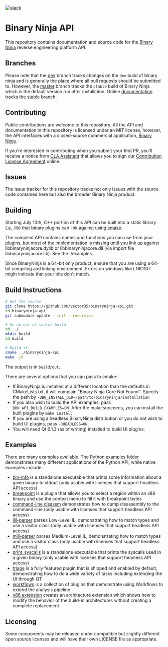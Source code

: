 [![slack](https://slack.binary.ninja/badge.svg)](https://slack.binary.ninja/)

# Binary Ninja API

This repository contains documentation and source code for the [Binary Ninja](https://binary.ninja/) reverse engineering platform API.

## Branches

Please note that the [dev](/Vector35/binaryninja-api/tree/dev/) branch tracks changes on the `dev` build of binary ninja and is generally the place where all pull requests should be submitted to. However, the [master](/Vector35/binaryninja-api/tree/master/) branch tracks the `stable` build of Binary Ninja which is the default version run after installation. Online [documentation](https://api.binary.ninja/) tracks the stable branch.

## Contributing

Public contributions are welcome to this repository. All the API and documentation in this repository is licensed under an MIT license, however, the API interfaces with a closed-source commercial application, [Binary Ninja](https://binary.ninja).

If you're interested in contributing when you submit your first PR, you'll receive a notice from [CLA Assistant](https://cla-assistant.io/) that allows you to sign our [Contribution License Agreement](https://binary.ninja/cla.pdf) online.

## Issues

The issue tracker for this repository tracks not only issues with the source code contained here but also the broader Binary Ninja product.

## Building

Starting July 10th, C++ portion of this API can be built into a static library (.a, .lib) that binary plugins can link against using [cmake](https://cmake.org/).

The compiled API contains names and functions you can use from your plugins, but most of the implementation is missing until you link up against libbinaryninjacore.dylib or libbinaryninjacore.dll (via import file libbinaryninjacore.lib). See the ./examples.

Since BinaryNinja is a 64-bit only product, ensure that you are using a 64-bit compiling and linking environment. Errors on windows like LNK1107 might indicate that your bits don't match.

## Build Instructions

```Bash
# Get the source
git clone https://github.com/Vector35/binaryninja-api.git
cd binaryninja-api
git submodule update --init --recursive

# Do an out-of-source build
cd ../
mkdir build
cd build

# Build it
cmake ../binaryninja-api
make -j8
```

The output is in `build/out`.

There are several options that you can pass to cmake:

- If BinaryNinja is installed at a different location than the defautls in CMakeLists.txt, it will complain "Binary Ninja Core Not Found". Specify the path by `-DBN_INSTALL_DIR=/path/to/binaryninja/installation`
- If you also wish to build the API examples, pass `-DBN_API_BUILD_EXAMPLES=ON`. After the make succeeds, you can install the built plugins by `make install`
- If you are using a headless BinaryNinja distribution or you do not wish to build UI plugins, pass `-DHEADLESS=ON`.
- You will need Qt 6.1.3 (as of writing) installed to build UI plugins.

## Examples

There are many examples available. The [Python examples folder ](https://github.com/Vector35/binaryninja-api/tree/dev/python/examples) demonstrates many different applications of the Python API, while native examples include:

* [bin-info](https://github.com/Vector35/binaryninja-api/tree/dev/examples/bin-info) is a standalone executable that prints some information about a given binary to stdout (only usable with licenses that support headless API access)
* [breakpoint](https://github.com/Vector35/binaryninja-api/tree/dev/examples/breakpoint) is a plugin that allows you to select a region within an x86 binary and use the context menu to fill it with breakpoint bytes
* [command-line disassm](https://github.com/Vector35/binaryninja-api/tree/dev/examples/cmdline_disasm) demonstrates how to dump disassembly to the command-line (only usable with licenses that support headless API access)
* [llil-parser](https://github.com/Vector35/binaryninja-api/tree/dev/examples/llil_parser) parses Low-Level IL, demonstrating how to match types and use a visitor class (only usable with licenses that support headless API access)
* [mlil-parser](https://github.com/Vector35/binaryninja-api/tree/dev/examples/mlil_parser) parses Medium-Level IL, demonstrating how to match types and use a visitor class (only usable with licenses that support headless API access)
* [print_syscalls](https://github.com/Vector35/binaryninja-api/tree/dev/examples/print_syscalls) is a standalone executable that prints the syscalls used in a given binary (only usable with licenses that support headless API access)
* [triage](https://github.com/Vector35/binaryninja-api/tree/dev/examples/triage) is a fully featured plugin that is shipped and enabled by default, demonstrating how to do a wide variety of tasks including extending the UI through QT
* [workflows](https://github.com/Vector35/binaryninja-api/tree/dev/examples/workflows) is a collection of plugins that demonstrate using Workflows to extend the analysis pipeline
* [x86 extension](https://github.com/Vector35/binaryninja-api/tree/dev/examples/x86_extension) creates an architecture extension which shows how to modify the behavior of the build-in architectures without creating a complete replacement

## Licensing

Some components may be released under compatible but slightly different open source licenses and will have their own LICENSE file as appropriate.

